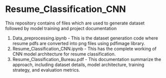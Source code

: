 # Resume_Classification_CNN
This repository contains of files which are used to generate dataset followed by model training and project documentation
1) Data_preprocessing.ipynb - This is the dataset generation code where resume pdfs are converted into png files using pdfimage library.
2) Resume_Classification_CNN.ipynb - This has the complete working of CNN model architecture for resume classification.
3) Resume_Classification_Bureau.pdf - This documentation summarize the approach, including dataset details, model architecture, training strategy, and evaluation metrics.
